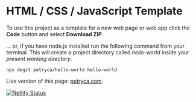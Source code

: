 # HTML / CSS / JavaScript Template

To use this project as a template for a new web page or web app click the **Code** button and select **Download ZIP**.

... or, if you have node.js installed run the following command from your terminal. This will create a project directory called *hello-world* inside your *present working directory*.

```
npx degit petryca/hello-world hello-world
```

Live version of this page: [petryca.com](https://petryca.com/).

[![Netlify Status](https://api.netlify.com/api/v1/badges/6b6c1cac-406a-4444-a859-32dbfd7d3e99/deploy-status)](https://app.netlify.com/sites/keen-brattain-0e71b9/deploys)